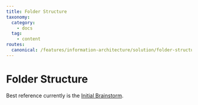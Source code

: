 ```yaml
---
title: Folder Structure
taxonomy:
  category: 
    - docs
  tag:
    - content
routes:
  canonical: /features/information-architecture/solution/folder-structure
---
```

# Folder Structure



Best reference currently is the [Initial Brainstorm](/features/information-architecture/discussion/initial-brainstorm).

